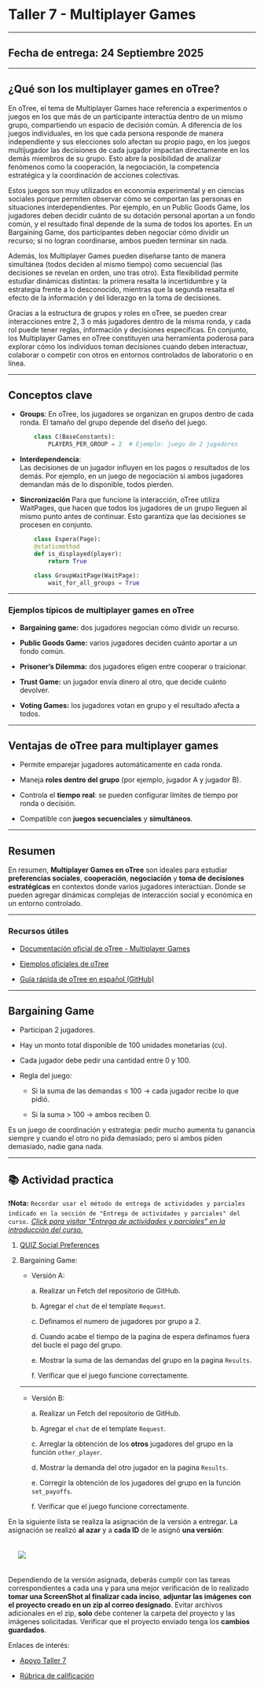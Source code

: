 # Taller 7 - Multiplayer Games

---
## Fecha de entrega: 24 Septiembre 2025
---

## ¿Qué son los multiplayer games en oTree?

En oTree, el tema de Multiplayer Games hace referencia a experimentos o juegos en los que más de un participante interactúa dentro de un mismo grupo, compartiendo un espacio de decisión común. A diferencia de los juegos individuales, en los que cada persona responde de manera independiente y sus elecciones solo afectan su propio pago, en los juegos multijugador las decisiones de cada jugador impactan directamente en los demás miembros de su grupo. Esto abre la posibilidad de analizar fenómenos como la cooperación, la negociación, la competencia estratégica y la coordinación de acciones colectivas.

Estos juegos son muy utilizados en economía experimental y en ciencias sociales porque permiten observar cómo se comportan las personas en situaciones interdependientes. Por ejemplo, en un Public Goods Game, los jugadores deben decidir cuánto de su dotación personal aportan a un fondo común, y el resultado final depende de la suma de todos los aportes. En un Bargaining Game, dos participantes deben negociar cómo dividir un recurso; si no logran coordinarse, ambos pueden terminar sin nada.

Además, los Multiplayer Games pueden diseñarse tanto de manera simultánea (todos deciden al mismo tiempo) como secuencial (las decisiones se revelan en orden, uno tras otro). Esta flexibilidad permite estudiar dinámicas distintas: la primera resalta la incertidumbre y la estrategia frente a lo desconocido, mientras que la segunda resalta el efecto de la información y del liderazgo en la toma de decisiones.

Gracias a la estructura de grupos y roles en oTree, se pueden crear interacciones entre 2, 3 o más jugadores dentro de la misma ronda, y cada rol puede tener reglas, información y decisiones específicas. En conjunto, los Multiplayer Games en oTree constituyen una herramienta poderosa para explorar cómo los individuos toman decisiones cuando deben interactuar, colaborar o competir con otros en entornos controlados de laboratorio o en línea.

---

## Conceptos clave

- **Groups**: 
    En oTree, los jugadores se organizan en grupos dentro de cada ronda. El tamaño del grupo depende del diseño del juego.

    ```python
        class C(BaseConstants):
            PLAYERS_PER_GROUP = 2  # Ejemplo: juego de 2 jugadores
    ```

- **Interdependencia**:     
    Las decisiones de un jugador influyen en los pagos o resultados de los demás. Por ejemplo, en un juego de negociación si ambos jugadores demandan más de lo disponible, todos pierden.

- **Sincronización**
    Para que funcione la interacción, oTree utiliza WaitPages, que hacen que todos los jugadores de un grupo lleguen al mismo punto antes de continuar. Esto garantiza que las decisiones se procesen en conjunto.

    ```python
        class Espera(Page):
        @staticmethod
        def is_displayed(player):
            return True

        class GroupWaitPage(WaitPage):
            wait_for_all_groups = True
    ```

---

### Ejemplos típicos de multiplayer games en oTree

- **Bargaining game:** dos jugadores negocian cómo dividir un recurso.

- **Public Goods Game:** varios jugadores deciden cuánto aportar a un fondo común.

- **Prisoner’s Dilemma:** dos jugadores eligen entre cooperar o traicionar.

- **Trust Game:** un jugador envía dinero al otro, que decide cuánto devolver.

- **Voting Games:** los jugadores votan en grupo y el resultado afecta a todos.

---

## Ventajas de oTree para multiplayer games

- Permite emparejar jugadores automáticamente en cada ronda.

- Maneja **roles dentro del grupo** (por ejemplo, jugador A y jugador B).

- Controla el **tiempo real**: se pueden configurar límites de tiempo por ronda o decisión.

- Compatible con **juegos secuenciales** y **simultáneos**.

---

## Resumen

En resumen, **Multiplayer Games en oTree** son ideales para estudiar **preferencias sociales**, **cooperación**, **negociación** y **toma de decisiones estratégicas** en contextos donde varios jugadores interactúan. Donde se pueden agregar dinámicas complejas de interacción social y económica en un entorno controlado.

---

### Recursos útiles

- [Documentación oficial de oTree - Multiplayer Games](https://otree.readthedocs.io/en/latest/multiplayer/intro.html)

- [Ejemplos oficiales de oTree](https://www.otreehub.com/)

- [Guía rápida de oTree en español (GitHub)](https://github.com/otree-org/otree)

---
## Bargaining Game

- Participan 2 jugadores.

- Hay un monto total disponible de 100 unidades monetarias (cu).

- Cada jugador debe pedir una cantidad entre 0 y 100.

- Regla del juego:

    - Si la suma de las demandas ≤ 100 → cada jugador recibe lo que pidió.

    - Si la suma > 100 → ambos reciben 0.

Es un juego de coordinación y estrategia: pedir mucho aumenta tu ganancia siempre y cuando el otro no pida demasiado; pero si ambos piden demasiado, nadie gana nada.

---

## 📚 Actividad practica


❗**Nota:** `Recordar usar el método de entrega de actividades y parciales indicado en la sección de "Entrega de actividades y parciales" del curso.` *[Click para visitar "Entrega de actividades y parciales" en la introducción del curso.](../../README.md)*

1. [QUIZ Social Preferences](https://forms.gle/2eHyMfyzN2SAiNeP8)

2. Bargaining Game:

    - Versión A:

        a. Realizar un Fetch del repositorio de GitHub.
        
        b. Agregar el `chat` de el template `Request`.

        c. Definamos el numero de jugadores por grupo a 2.

        d. Cuando acabe el tiempo de la pagina de espera definamos fuera del bucle el pago del grupo.

        e. Mostrar la suma de las demandas del grupo en la pagina `Results`.

        f. Verificar que el juego funcione correctamente.
    ---

    - Versión B:

        a. Realizar un Fetch del repositorio de GitHub.

        b. Agregar el `chat` de el template `Request`.

        c. Arreglar la obtención de los **otros** jugadores del grupo en la función `other_player`.

        d. Mostrar la demanda del otro jugador en la pagina `Results`.

        e. Corregir la obtención de los jugadores del grupo en la función `set_payoffs`.

        f. Verificar que el juego funcione correctamente.


En la siguiente lista se realiza la asignación de la versión a entregar. La asignación se realizó **al azar** y a **cada ID** de le asignó **una versión**: 

<img src="../../imgs/7/Lista_Taller_7.png" style="margin: 20px;">

Dependiendo de la versión asignada, deberás cumplir con las tareas correspondientes a cada una y para una mejor verificación de lo realizado **tomar una ScreenShot al finalizar cada inciso**, **adjuntar las imágenes con el proyecto creado en un zip al correo designado**. Evitar archivos adicionales en el zip, **solo** debe contener la carpeta del proyecto y las imágenes solicitadas. Verificar que el proyecto enviado tenga los **cambios guardados**.

Enlaces de interés:

- [Apoyo Taller 7](https://youtu.be/0QOpbvOfslo)

- [Rúbrica de calificación](Rubrica_Taller_Bargaining.pdf)